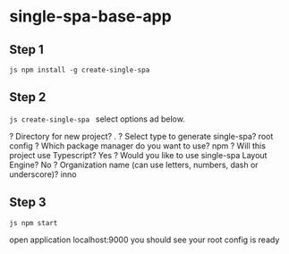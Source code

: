 # single-spa-base-app

## Step  1

``js
npm install -g create-single-spa
``

## Step  2

``js
create-single-spa
``
select options ad below. 

? Directory for new project? .
? Select type to generate single-spa? root config
? Which package manager do you want to use? npm
? Will this project use Typescript? Yes
? Would you like to use single-spa Layout Engine? No
? Organization name (can use letters, numbers, dash or underscore)? inno


## Step  3

``js
npm start
``

open application localhost:9000 you should see your root config is ready